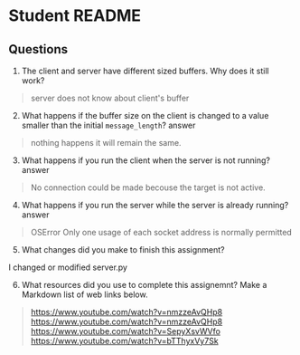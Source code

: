 # Student README

## Questions

1. The client and server have different sized buffers.  Why does it still work?
>  server does not know about client's buffer
2. What happens if the buffer size on the client is changed to a value smaller than the initial `message_length`?
answer
> nothing happens it will remain the same.

3. What happens if you run the client when the server is not running? 
answer 
> No connection could be made becouse the target is not active.

4. What happens if you run the server while the server is already running?
answer 
> OSError
Only one usage of each socket address is normally permitted

5. What changes did you make to finish this assignment?

 I changed or modified server.py

6. What resources did you use to complete this assignemnt?  Make a Markdown list of web links below.
>https://www.youtube.com/watch?v=nmzzeAvQHp8
>https://www.youtube.com/watch?v=nmzzeAvQHp8
>https://www.youtube.com/watch?v=SepyXsvWVfo
>https://www.youtube.com/watch?v=bTThyxVy7Sk
